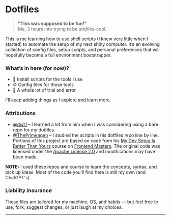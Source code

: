 # Dotfiles

> **"This was supposed to be fun!"**  
> Me, 3 hours into trying to be _dotfiles_-cool.

This is me learning how to use shell scripts (I knew very little when I started) to automate the setup of my next shiny computer. It’s an evolving collection of config files, setup scripts, and personal preferences that will hopefully become a full environment bootstrapper.

### What’s in here (for now)?

- 🐚 Install scripts for the tools I use
- ⚙️ Config files for those tools
- 🧪 A whole lot of trial and error

I'll keep adding things as I explore and learn more.

### Attributions

- [@dwt1](https://gitlab.com/dwt1) – I learned a lot from him when I was considering using a bare repo for my dotfiles.
- [@ThePrimeagen](https://github.com/ThePrimeagen) – I studied the scripts in his dotfiles repo line by line. Portions of this project are based on code from his [My Dev Setup Is Better Than Yours](https://frontendmasters.com/courses/developer-productivity-v2/) course on [Frontend Masters](https://frontendmasters.com/). The original code was licensed under the [Apache License 2.0](https://www.apache.org/licenses/LICENSE-2.0) and modifications may have been made.

**NOTE:** I used these repos and course to learn the concepts, syntax, and pick up ideas. Most of the code you'll find here is still my own (and ChatGPT's).

### Liability insurance

These files are tailored for my machine, OS, and habits — but feel free to use, fork, suggest changes, or just laugh at my choices.

---
